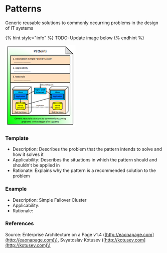 # Patterns

Generic reusable solutions to commonly occurring problems in the design of IT systems

{% hint style="info" %}
TODO: Update image below
{% endhint %}

![](../../.gitbook/assets/csvlod_standards_patterns.png)

### Template

* Description: Describes the problem that the pattern intends to solve and how it solves it
* Applicability: Describes the situations in which the pattern should and shouldn't be applied in
* Rationate: Explains why the pattern is a recommended solution to the problem 

### Example

* Description: Simple Failover Cluster
* Applicability: 
* Rationale: 

### References

Source: Enterprise Architecture on a Page v1.4 \([http://eaonapage.com](http://eaonapage.com)\), Svyatoslav Kotusev \([http://kotusev.com](http://kotusev.com)\)

